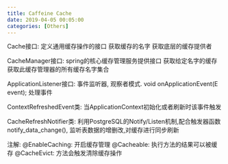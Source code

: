 ```yaml
---
title: Caffeine Cache
date: 2019-04-05 00:05:00
categories: [Others]
---
```


Cache接口: 定义通用缓存操作的接口
    获取缓存的名字
    获取底层的缓存提供者
    
CacheManager接口: spring的核心缓存管理服务提供接口
    获取给定名字的缓存
    获取此缓存管理器的所有缓存名字集合

    
ApplicationListener接口: 事件监听器, 观察者模式.
    void onApplicationEvent(E event); 处理事件

ContextRefreshedEvent类: 当ApplicationContext初始化或者刷新时该事件触发

CacheRefreshNotifier类: 
    利用PostgreSQL的Notify/Listen机制,配合触发器函数notify_data_change(), 监听表数据的增删改,对缓存进行同步刷新

注解:
    @EnableCaching: 开启缓存管理
    @Cacheable: 执行方法的结果可以被缓存
    @CacheEvict: 方法会触发清除缓存操作